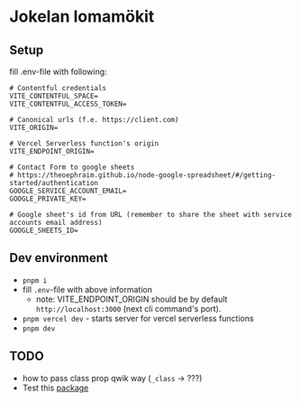 # Jokelan lomamökit

## Setup

fill .env-file with following:

```
# Contentful credentials
VITE_CONTENTFUL_SPACE=
VITE_CONTENTFUL_ACCESS_TOKEN=

# Canonical urls (f.e. https://client.com)
VITE_ORIGIN=

# Vercel Serverless function's origin
VITE_ENDPOINT_ORIGIN=

# Contact Form to google sheets
# https://theoephraim.github.io/node-google-spreadsheet/#/getting-started/authentication
GOOGLE_SERVICE_ACCOUNT_EMAIL=
GOOGLE_PRIVATE_KEY=

# Google sheet's id from URL (remember to share the sheet with service accounts email address)
GOOGLE_SHEETS_ID=
```

## Dev environment

- `pnpm i`
- fill `.env`-file with above information
  - note: VITE_ENDPOINT_ORIGIN should be by default `http://localhost:3000` (next cli command's port).
- `pnpm vercel dev` - starts server for vercel serverless functions
- `pnpm dev`

## TODO

- how to pass class prop qwik way (`_class` -> ???)
- Test this [package](https://github.com/intercom/contentful-typescript-codegen)
